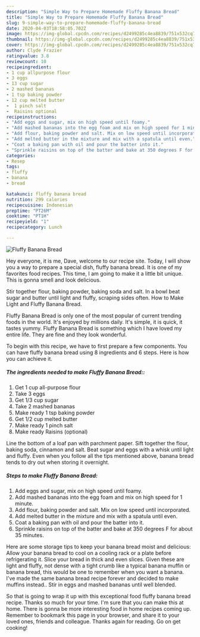```yaml
---
description: "Simple Way to Prepare Homemade Fluffy Banana Bread"
title: "Simple Way to Prepare Homemade Fluffy Banana Bread"
slug: 9-simple-way-to-prepare-homemade-fluffy-banana-bread
date: 2020-04-03T18:58:05.702Z
image: https://img-global.cpcdn.com/recipes/d2499285c4ea8839/751x532cq70/fluffy-banana-bread-recipe-main-photo.jpg
thumbnail: https://img-global.cpcdn.com/recipes/d2499285c4ea8839/751x532cq70/fluffy-banana-bread-recipe-main-photo.jpg
cover: https://img-global.cpcdn.com/recipes/d2499285c4ea8839/751x532cq70/fluffy-banana-bread-recipe-main-photo.jpg
author: Clyde Frazier
ratingvalue: 3.8
reviewcount: 10
recipeingredient:
- 1 cup allpurpose flour
- 3 eggs
- 13 cup sugar
- 2 mashed bananas
- 1 tsp baking powder
- 12 cup melted butter
-  1 pinch salt
-  Raisins optional
recipeinstructions:
- "Add eggs and sugar, mix on high speed until foamy."
- "Add mashed bananas into the egg foam and mix on high speed for 1 minute."
- "Add flour, baking powder and salt. Mix on low speed until incorporated."
- "Add melted butter in the mixture and mix with a spatula until even."
- "Coat a baking pan with oil and pour the batter into it."
- "Sprinkle raisins on top of the batter and bake at 350 degrees F for about 35 minutes."
categories:
- Resep
tags:
- fluffy
- banana
- bread

katakunci: fluffy banana bread
nutrition: 299 calories
recipecuisine: Indonesian
preptime: "PT26M"
cooktime: "PT1H"
recipeyield: "1"
recipecategory: Lunch

---
```



![Fluffy Banana Bread](https://img-global.cpcdn.com/recipes/d2499285c4ea8839/751x532cq70/fluffy-banana-bread-recipe-main-photo.jpg)

Hey everyone, it is me, Dave, welcome to our recipe site. Today, I will show you a way to prepare a special dish, fluffy banana bread. It is one of my favorites food recipes. This time, I am going to make it a little bit unique. This is gonna smell and look delicious.

Stir together flour, baking powder, baking soda and salt. In a bowl beat sugar and butter until light and fluffy, scraping sides often. How to Make Light and Fluffy Banana Bread.

Fluffy Banana Bread is only one of the most popular of current trending foods in the world. It's enjoyed by millions daily. It's simple, it is quick, it tastes yummy. Fluffy Banana Bread is something which I have loved my entire life. They are fine and they look wonderful.


To begin with this recipe, we have to first prepare a few components. You can have fluffy banana bread using 8 ingredients and 6 steps. Here is how you can achieve it.

##### The ingredients needed to make Fluffy Banana Bread::

1. Get 1 cup all-purpose flour
1. Take 3 eggs
1. Get 1/3 cup sugar
1. Take 2 mashed bananas
1. Make ready 1 tsp baking powder
1. Get 1/2 cup melted butter
1. Make ready  1 pinch salt
1. Make ready  Raisins (optional)


Line the bottom of a loaf pan with parchment paper. Sift together the flour, baking soda, cinnamon and salt. Beat sugar and eggs with a whisk until light and fluffy. Even when you follow all the tips mentioned above, banana bread tends to dry out when storing it overnight. 

##### Steps to make Fluffy Banana Bread:

1. Add eggs and sugar, mix on high speed until foamy.
1. Add mashed bananas into the egg foam and mix on high speed for 1 minute.
1. Add flour, baking powder and salt. Mix on low speed until incorporated.
1. Add melted butter in the mixture and mix with a spatula until even.
1. Coat a baking pan with oil and pour the batter into it.
1. Sprinkle raisins on top of the batter and bake at 350 degrees F for about 35 minutes.


Here are some storage tips to keep your banana bread moist and delicious: Allow your banana bread to cool on a cooling rack or a plate before refrigerating it. Slice your bread in thick and even slices. Given these are light and fluffy, not dense with a tight crumb like a typical banana muffin or banana bread, this would be one to remember when you want a banana. I&#39;ve made the same banana bread recipe forever and decided to make muffins instead.. Stir in eggs and mashed bananas until well blended. 

So that is going to wrap it up with this exceptional food fluffy banana bread recipe. Thanks so much for your time. I'm sure that you can make this at home. There is gonna be more interesting food in home recipes coming up. Remember to bookmark this page in your browser, and share it to your loved ones, friends and colleague. Thanks again for reading. Go on get cooking!
